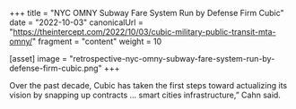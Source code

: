 +++
title = "NYC OMNY Subway Fare System Run by Defense Firm Cubic"
date = "2022-10-03"
canonicalUrl = "https://theintercept.com/2022/10/03/cubic-military-public-transit-mta-omny/"
fragment = "content"
weight = 10

[asset]
    image = "retrospective-nyc-omny-subway-fare-system-run-by-defense-firm-cubic.png"
+++

Over the past decade, Cubic has taken the first steps toward actualizing 
its vision by snapping up contracts ... smart cities infrastructure,” Cahn 
said.
